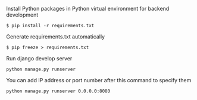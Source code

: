 Install Python packages in Python virtual environment for backend development

`$ pip install -r requirements.txt`

Generate requirements.txt automatically

`$ pip freeze > requirements.txt`

Run django develop server

`python manage.py runserver`

You can add IP address or port number after this command to specify them

`python manage.py runserver 0.0.0.0:8080`